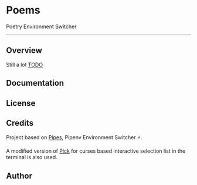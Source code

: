 # Poems

Poetry Environment Switcher

--------

Overview
--------

Still a lot [TODO](https://github.com/harper25/poetry-poems/blob/master/TODO.md)

Documentation
-------------

License
-------

Credits
-------

Project based on [Pipes](https://github.com/gtalarico/pipenv-pipes), Pipenv Environment Switcher ⚡.

A modified version of [Pick](https://github.com/wong2/pick/) for curses based interactive selection list in the terminal is also used.

Author
------
